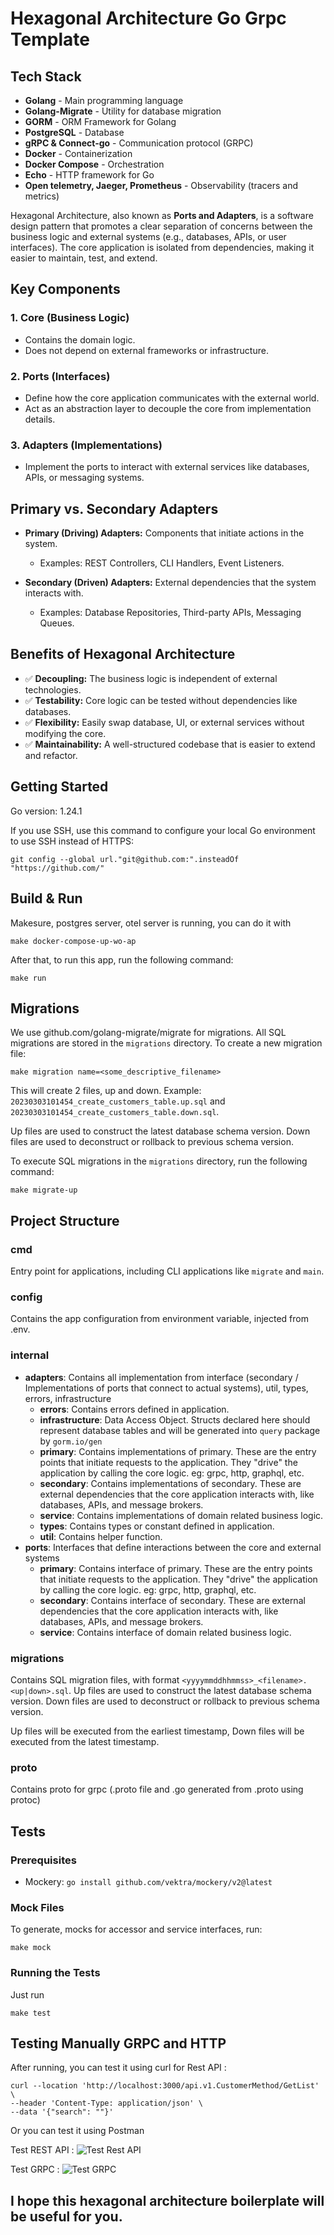 # Hexagonal Architecture Go Grpc Template

## Tech Stack
- **Golang** - Main programming language
- **Golang-Migrate** - Utility for database migration
- **GORM** - ORM Framework for Golang
- **PostgreSQL** - Database
- **gRPC & Connect-go** - Communication protocol (GRPC)
- **Docker** - Containerization
- **Docker Compose** - Orchestration
- **Echo** - HTTP framework for Go
- **Open telemetry, Jaeger, Prometheus** - Observability (tracers and metrics)

Hexagonal Architecture, also known as **Ports and Adapters**, is a software design pattern that promotes a clear separation of concerns between the business logic and external systems (e.g., databases, APIs, or user interfaces). The core application is isolated from dependencies, making it easier to maintain, test, and extend.

## Key Components

### 1. **Core (Business Logic)**
- Contains the domain logic.
- Does not depend on external frameworks or infrastructure.

### 2. **Ports (Interfaces)**
- Define how the core application communicates with the external world.
- Act as an abstraction layer to decouple the core from implementation details.

### 3. **Adapters (Implementations)**
- Implement the ports to interact with external services like databases, APIs, or messaging systems.

## Primary vs. Secondary Adapters

- **Primary (Driving) Adapters:** Components that initiate actions in the system.
  - Examples: REST Controllers, CLI Handlers, Event Listeners.

- **Secondary (Driven) Adapters:** External dependencies that the system interacts with.
  - Examples: Database Repositories, Third-party APIs, Messaging Queues.

## Benefits of Hexagonal Architecture

- ✅ **Decoupling:** The business logic is independent of external technologies.
- ✅ **Testability:** Core logic can be tested without dependencies like databases.
- ✅ **Flexibility:** Easily swap database, UI, or external services without modifying the core.
- ✅ **Maintainability:** A well-structured codebase that is easier to extend and refactor.

## Getting Started
Go version: 1.24.1

If you use SSH, use this command to configure your local Go environment to use SSH instead of HTTPS:
```
git config --global url."git@github.com:".insteadOf "https://github.com/"
```

## Build & Run
Makesure, postgres server, otel server is running, you can do it with
```
make docker-compose-up-wo-ap
```
After that, to run this app, run the following command:
```
make run
```

## Migrations
We use github.com/golang-migrate/migrate for migrations. All SQL migrations are stored in the `migrations` directory. To create a new migration file:
```
make migration name=<some_descriptive_filename>
```

This will create 2 files, up and down. Example: `20230303101454_create_customers_table.up.sql` and `20230303101454_create_customers_table.down.sql`.

Up files are used to construct the latest database schema version. Down files are used to deconstruct or rollback to previous schema version.

To execute SQL migrations in the `migrations` directory, run the following command:
```
make migrate-up
```

## Project Structure

### cmd
Entry point for applications, including CLI applications like `migrate` and `main`.

### config
Contains the app configuration from environment variable, injected from .env.

### internal

- **adapters**: Contains all implementation from interface (secondary / Implementations of ports that connect to actual systems), util, types, errors, infrastructure
    - **errors**: Contains errors defined in application.
    - **infrastructure**: Data Access Object. Structs declared here should represent database tables and will be generated into `query` package by `gorm.io/gen`
    - **primary**: Contains implementations of primary. These are the entry points that initiate requests to the application. They "drive" the application by calling the core logic. eg: grpc, http, graphql, etc.
    - **secondary**: Contains implementations of secondary. These are external dependencies that the core application interacts with, like databases, APIs, and message brokers.
    - **service**: Contains implementations of domain related business logic.
    - **types**: Contains types or constant defined in application.
    - **util**: Contains helper function.
- **ports**: Interfaces that define interactions between the core and external systems
  - **primary**: Contains interface of primary. These are the entry points that initiate requests to the application. They "drive" the application by calling the core logic. eg: grpc, http, graphql, etc.
  - **secondary**: Contains interface of secondary. These are external dependencies that the core application interacts with, like databases, APIs, and message brokers.
  - **service**: Contains interface of domain related business logic.

### migrations
Contains SQL migration files, with format `<yyyymmddhhmmss>_<filename>.<up|down>.sql`. Up files are used to construct the latest database schema version. Down files are used to deconstruct or rollback to previous schema version.

Up files will be executed from the earliest timestamp, Down files will be executed from the latest timestamp.

### proto
Contains proto for grpc (.proto file and .go generated from .proto using protoc)


## Tests

### Prerequisites
- Mockery: `go install github.com/vektra/mockery/v2@latest`

### Mock Files
To generate, mocks for accessor and service interfaces, run:
```
make mock
```

### Running the Tests
Just run
```
make test
```

## Testing Manually GRPC and HTTP
After running, you can test it using curl for Rest API :
```
curl --location 'http://localhost:3000/api.v1.CustomerMethod/GetList' \
--header 'Content-Type: application/json' \
--data '{"search": ""}'
```

Or you can test it using Postman

Test REST API :
![Test Rest API](./screenshots/test_rest_api_in_postman.png)

Test GRPC :
![Test GRPC](./screenshots/test_grpc_in_postman.png)

## I hope this hexagonal architecture boilerplate will be useful for you.

